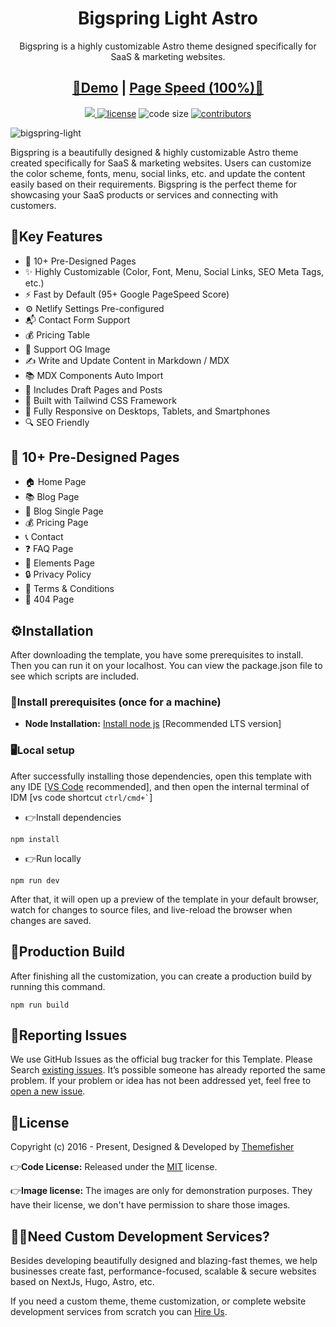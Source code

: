 <h1 align=center>Bigspring Light Astro</h1>
<p align=center>Bigspring is a highly customizable Astro theme designed specifically for SaaS & marketing websites.  
</p>
<h2 align="center"> <a target="_blank" href="https://tf-bigspring-light-astro.vercel.app/" rel="nofollow">👀Demo</a> | <a  target="_blank" href="https://pagespeed.web.dev/report?url=https%3A%2F%2Fbigspring-light-astro.vercel.app%2F&form_factor=desktop">Page Speed (100%)🚀</a>
</h2>

<p align=center>
  <a href="https://github.com/withastro/astro/releases/tag/astro%404.3.2" alt="Contributors">
    <img src="https://img.shields.io/static/v1?label=ASTRO&message=4.3&color=000&logo=astro" />
  </a>

  <a href="https://github.com/themefisher/bigspring-light-astro/blob/main/LICENSE">
    <img src="https://img.shields.io/github/license/themefisher/bigspring-light-astro" alt="license"></a>

  <img src="https://img.shields.io/github/languages/code-size/themefisher/bigspring-light-astro" alt="code size">

  <a href="https://github.com/themefisher/bigspring-light-astro/graphs/contributors">
    <img src="https://img.shields.io/github/contributors/themefisher/bigspring-light-astro" alt="contributors"></a>
</p>

![bigspring-light](https://demo.gethugothemes.com/thumbnails/bigspring-light.png)

Bigspring is a beautifully designed & highly customizable Astro theme created specifically for SaaS & marketing websites.  Users can customize the color scheme, fonts, menu, social links,  etc. and update the content easily based on their requirements. Bigspring is the perfect theme for showcasing your SaaS products or services and connecting with customers.

## 🔑Key Features

- 📄 10+ Pre-Designed Pages
- ✨ Highly Customizable (Color, Font, Menu, Social Links, SEO Meta Tags, etc.)
- ⚡ Fast by Default (95+ Google PageSpeed Score)
- ⚙️ Netlify Settings Pre-configured
- 📬 Contact Form Support
- 💰 Pricing Table
- 🌅 Support OG Image
- ✍️ Write and Update Content in Markdown / MDX
- 📚 MDX Components Auto Import
- 📝 Includes Draft Pages and Posts
- 🚀 Built with Tailwind CSS Framework
- 📱 Fully Responsive on Desktops, Tablets, and Smartphones
- 🔍 SEO Friendly

## 📄 10+ Pre-Designed Pages

- 🏠 Home Page
- 📚 Blog Page
- 📝 Blog Single Page
- 💰 Pricing Page
- 📞 Contact
- ❓ FAQ Page
- 🎨 Elements Page
- 🔒 Privacy Policy
- 📜 Terms & Conditions
- 🚧 404 Page
<!-- installation -->
## ⚙️Installation

After downloading the template, you have some prerequisites to install. Then you can run it on your localhost. You can view the package.json file to see which scripts are included.

### 🔧Install prerequisites (once for a machine)

- **Node Installation:** [Install node js](https://nodejs.org/en/download/) [Recommended LTS version]

### 🖥️Local setup

After successfully installing those dependencies, open this template with any IDE [[VS Code](https://code.visualstudio.com/) recommended], and then open the internal terminal of IDM [vs code shortcut <code>ctrl/cmd+\`</code>]

- 👉Install dependencies

```
npm install
```

- 👉Run locally

```
npm run dev
```

After that, it will open up a preview of the template in your default browser, watch for changes to source files, and live-reload the browser when changes are saved.

## 🔨Production Build

After finishing all the customization, you can create a production build by running this command.

```
npm run build
```

<!-- reporting issue -->
## 🐞Reporting Issues

We use GitHub Issues as the official bug tracker for this Template. Please Search [existing issues](https://github.com/themefisher/bigspring-light-astro/issues). It’s possible someone has already reported the same problem.
If your problem or idea has not been addressed yet, feel free to [open a new issue](https://github.com/themefisher/bigspring-light-astro/issues).

<!-- licence -->
## 📄License

Copyright (c) 2016 - Present, Designed & Developed by [Themefisher](https://themefisher.com)

👉**Code License:** Released under the [MIT](https://github.com/themefisher/bigspring-light-astro/blob/main/LICENSE) license.

👉**Image license:** The images are only for demonstration purposes. They have their license, we don't have permission to share those images.

## 👨‍💻Need Custom Development Services?

Besides developing beautifully designed and blazing-fast themes, we help businesses create fast, performance-focused, scalable & secure websites based on NextJs, Hugo, Astro, etc.

If you need a custom theme, theme customization, or complete website development services from scratch you can [Hire Us](https://themefisher.com/contact).
